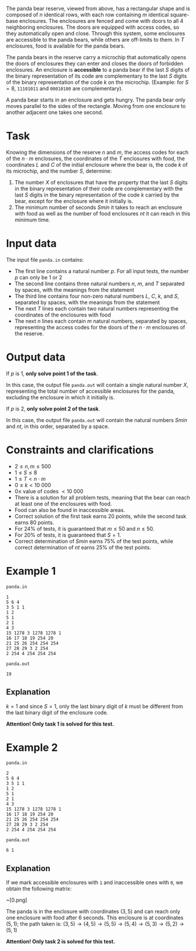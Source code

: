 The panda bear reserve, viewed from above, has a rectangular shape and is composed of $n$ identical rows, with each row containing $m$ identical square-base enclosures. The enclosures are fenced and come with doors to all $4$ neighboring enclosures. The doors are equipped with access codes, so they automatically open and close. Through this system, some enclosures are accessible to the panda bears, while others are off-limits to them. In $T$ enclosures, food is available for the panda bears.

The panda bears in the reserve carry a microchip that automatically opens the doors of enclosures they can enter and closes the doors of forbidden enclosures. An enclosure is **accessible** to a panda bear if the last $S$ digits of the binary representation of its code are complementary to the last $S$ digits of the binary representation of the code $k$ on the microchip. (Example: for $S=8$, `11101011` and `00010100` are complementary).

A panda bear starts in an enclosure and gets hungry. The panda bear only moves parallel to the sides of the rectangle. Moving from one enclosure to another adjacent one takes one second.

# Task

Knowing the dimensions of the reserve $n$ and $m$, the access codes for each of the $n \cdot m$ enclosures, the coordinates of the $T$ enclosures with food, the coordinates $L$ and $C$ of the initial enclosure where the bear is, the code $k$ of its microchip, and the number $S$, determine:

1. The number $X$ of enclosures that have the property that the last $S$ digits in the binary representation of their code are complementary with the last $S$ digits in the binary representation of the code $k$ carried by the bear, except for the enclosure where it initially is.
2. The minimum number of seconds $Smin$ it takes to reach an enclosure with food as well as the number of food enclosures $nt$ it can reach in this minimum time.

# Input data

The input file `panda.in` contains:

- The first line contains a natural number $p$. For all input tests, the number $p$ can only be $1$ or $2$
- The second line contains three natural numbers $n$, $m$, and $T$ separated by spaces, with the meanings from the statement
- The third line contains four non-zero natural numbers $L$, $C$, $k$, and $S$, separated by spaces, with the meanings from the statement
- The next $T$ lines each contain two natural numbers representing the coordinates of the enclosures with food
- The next $n$ lines each contain $m$ natural numbers, separated by spaces, representing the access codes for the doors of the $n \cdot m$ enclosures of the reserve.

# Output data

If $p$ is $1$, **only solve point 1 of the task**. 

In this case, the output file `panda.out` will contain a single natural number $X$, representing the total number of accessible enclosures for the panda, excluding the enclosure in which it initially is.

If $p$ is $2$, **only solve point 2 of the task**. 

In this case, the output file `panda.out` will contain the natural numbers $Smin$ and $nt$, in this order, separated by a space.

# Constraints and clarifications

* $2 \leq n, m \leq 500$
* $1 \leq S \leq 8$
* $1 \leq T < n \cdot m$
* $0 \leq k < 10\ 000$
* $0 \leq$ value of codes $< 10\ 000$
* There is a solution for all problem tests, meaning that the bear can reach at least one of the enclosures with food.
* Food can also be found in inaccessible areas.
* Correct solution of the first task earns $20$ points, while the second task earns $80$ points.
* For $24\%$ of tests, it is guaranteed that $m \leq 50$ and $n \leq 50$.
* For $20\%$ of tests, it is guaranteed that $S=1$.
* Correct determination of $Smin$ earns $75\%$ of the test points, while correct determination of $nt$ earns $25\%$ of the test points.

# Example 1

`panda.in`
```
1
5 6 4
3 5 1 1
1 2 
5 1 
2 1
4 3
15 1278 3 1278 1278 1 
16 17 18 19 254 20
21 25 26 254 254 254
27 28 29 3 2 254
2 254 4 254 254 254
```

`panda.out`
```
19
```

## Explanation

$k=1$ and since $S=1$, only the last binary digit of $k$ must be different from the last binary digit of the enclosure code.

**Attention! Only task 1 is solved for this test.**

# Example 2

`panda.in`
```
2
5 6 4
3 5 1 1
1 2 
5 1 
2 1
4 3
15 1278 3 1278 1278 1 
16 17 18 19 254 20
21 25 26 254 254 254
27 28 29 3 2 254
2 254 4 254 254 254
```

`panda.out`
```
6 1
```

## Explanation

If we mark accessible enclosures with `1` and inaccessible ones with `0`, we obtain the following matrix:

~[0.png]

The panda is in the enclosure with coordinates $(3, 5)$ and can reach only one enclosure with food after $6$ seconds. This enclosure is at coordinates $(5, 1)$; the path taken is:
$(3, 5) \rightarrow (4, 5) \rightarrow (5, 5) \rightarrow (5, 4) \rightarrow (5, 3) \rightarrow (5, 2) \rightarrow (5, 1)$

**Attention! Only task 2 is solved for this test.**